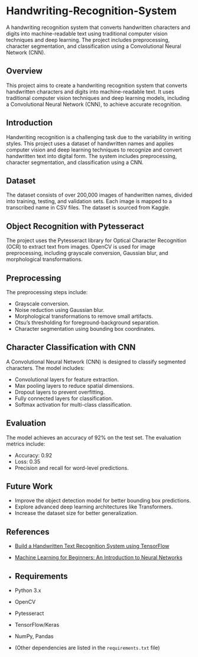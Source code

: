 # Handwriting-Recognition-System
A handwriting recognition system that converts handwritten characters and digits into machine-readable text using traditional computer vision techniques and deep learning. The project includes preprocessing, character segmentation, and classification using a Convolutional Neural Network (CNN).

## Overview
This project aims to create a handwriting recognition system that converts handwritten characters and digits into machine-readable text. It uses traditional computer vision techniques and deep learning models, including a Convolutional Neural Network (CNN), to achieve accurate recognition.

## Introduction
Handwriting recognition is a challenging task due to the variability in writing styles. This project uses a dataset of handwritten names and applies computer vision and deep learning techniques to recognize and convert handwritten text into digital form. The system includes preprocessing, character segmentation, and classification using a CNN.

## Dataset
The dataset consists of over 200,000 images of handwritten names, divided into training, testing, and validation sets. Each image is mapped to a transcribed name in CSV files. The dataset is sourced from Kaggle.

## Object Recognition with Pytesseract
The project uses the Pytesseract library for Optical Character Recognition (OCR) to extract text from images. OpenCV is used for image preprocessing, including grayscale conversion, Gaussian blur, and morphological transformations.

## Preprocessing
The preprocessing steps include:
- Grayscale conversion.
- Noise reduction using Gaussian blur.
- Morphological transformations to remove small artifacts.
- Otsu’s thresholding for foreground-background separation.
- Character segmentation using bounding box coordinates.

## Character Classification with CNN
A Convolutional Neural Network (CNN) is designed to classify segmented characters. The model includes:
- Convolutional layers for feature extraction.
- Max pooling layers to reduce spatial dimensions.
- Dropout layers to prevent overfitting.
- Fully connected layers for classification.
- Softmax activation for multi-class classification.

## Evaluation
The model achieves an accuracy of 92% on the test set. The evaluation metrics include:
- Accuracy: 0.92
- Loss: 0.35
- Precision and recall for word-level predictions.

## Future Work
- Improve the object detection model for better bounding box predictions.
- Explore advanced deep learning architectures like Transformers.
- Increase the dataset size for better generalization.

## References
- [Build a Handwritten Text Recognition System using TensorFlow](https://towardsdatascience.com/build-a-handwritten-text-recognition-system-using-tensorflow-2326a3487cd5)
- [Machine Learning for Beginners: An Introduction to Neural Networks](https://towardsdatascience.com/machine-learning-for-beginners-an-introduction-to-neural-networks-d49f22d238f9)

- ## Requirements
- Python 3.x  
- OpenCV  
- Pytesseract  
- TensorFlow/Keras  
- NumPy, Pandas  
- (Other dependencies are listed in the `requirements.txt` file)
